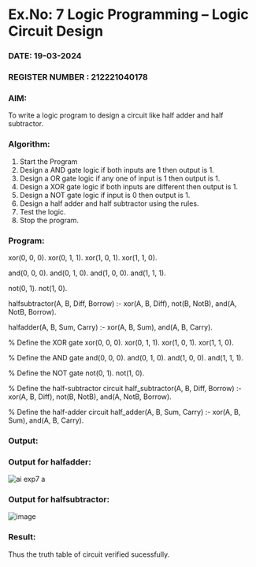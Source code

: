 # Ex.No: 7  Logic Programming –  Logic Circuit Design
### DATE: 19-03-2024                                                                           
### REGISTER NUMBER : 212221040178
### AIM: 
To write a logic program to design a circuit like half adder and half subtractor.
###  Algorithm:
1. Start the Program
2. Design a AND gate logic if both inputs are 1 then output is 1.
3. Design a OR gate logic if any one of input is 1 then output is 1.
4. Design a XOR gate logic if both inputs are different then output is 1.
5. Design a NOT gate logic if input is 0 then output is 1.
6. Design a half adder and half subtractor using the rules.
7. Test the logic.
8. Stop the program.

### Program:

xor(0, 0, 0).
xor(0, 1, 1).
xor(1, 0, 1).
xor(1, 1, 0).


and(0, 0, 0).
and(0, 1, 0).
and(1, 0, 0).
and(1, 1, 1).


not(0, 1).
not(1, 0).


halfsubtractor(A, B, Diff, Borrow) :-
    xor(A, B, Diff),
    not(B, NotB),
    and(A, NotB, Borrow).


halfadder(A, B, Sum, Carry) :-
    xor(A, B, Sum),
    and(A, B, Carry).




% Define the XOR gate
xor(0, 0, 0).
xor(0, 1, 1).
xor(1, 0, 1).
xor(1, 1, 0).

% Define the AND gate
and(0, 0, 0).
and(0, 1, 0).
and(1, 0, 0).
and(1, 1, 1).

% Define the NOT gate
not(0, 1).
not(1, 0).

% Define the half-subtractor circuit
half_subtractor(A, B, Diff, Borrow) :-
    xor(A, B, Diff),
    not(B, NotB),
    and(A, NotB, Borrow).

% Define the half-adder circuit
half_adder(A, B, Sum, Carry) :-
    xor(A, B, Sum),
    and(A, B, Carry).










### Output:

### Output for halfadder:
![ai exp7 a ](https://github.com/VRVijaykumar123/ex1.bfs/assets/133218255/8f94b3b6-2a66-44d5-baeb-6489d5829574)

### Output for halfsubtractor:
![image](https://github.com/VRVijaykumar123/ex1.bfs/assets/133218255/adc0a82a-cddf-4d98-bb7c-8ca858639b49)


### Result:
Thus the truth table of circuit verified sucessfully.
